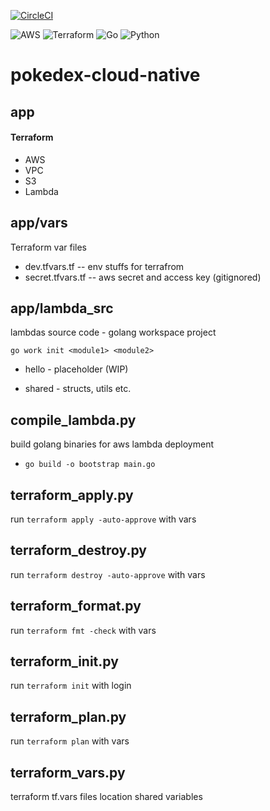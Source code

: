 [![CircleCI](https://dl.circleci.com/status-badge/img/gh/mangila/pokedex-cloud-native/tree/main.svg?style=svg)](https://dl.circleci.com/status-badge/redirect/gh/mangila/pokedex-cloud-native/tree/main)

![AWS](https://img.shields.io/badge/AWS-%23FF9900.svg?style=for-the-badge&logo=amazon-aws&logoColor=white)
![Terraform](https://img.shields.io/badge/terraform-%235835CC.svg?style=for-the-badge&logo=terraform&logoColor=white)
![Go](https://img.shields.io/badge/go-%2300ADD8.svg?style=for-the-badge&logo=go&logoColor=white)
![Python](https://img.shields.io/badge/python-3670A0?style=for-the-badge&logo=python&logoColor=ffdd54)

# pokedex-cloud-native

## app

#### Terraform

* AWS
* VPC
* S3
* Lambda

## app/vars

Terraform var files

- dev.tfvars.tf -- env stuffs for terrafrom
- secret.tfvars.tf -- aws secret and access key (gitignored)

## app/lambda_src

lambdas source code - golang workspace project

`go work init <module1> <module2>`

- hello - placeholder (WIP)

- shared - structs, utils etc.

## compile_lambda.py

build golang binaries for aws lambda deployment

- `go build -o bootstrap main.go`

## terraform_apply.py

run `terraform apply -auto-approve` with vars

## terraform_destroy.py

run `terraform destroy -auto-approve` with vars

## terraform_format.py

run `terraform fmt -check` with vars

## terraform_init.py

run `terraform init` with login

## terraform_plan.py

run `terraform plan` with vars

## terraform_vars.py

terraform tf.vars files location shared variables
